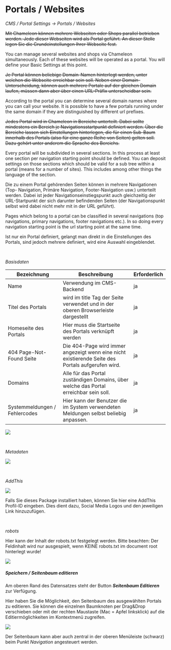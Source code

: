 # Portals / Websites

*CMS / Portal Settings → Portals / Websites*

~~Mit Chameleon können mehrere Webseiten oder Shops parallel betrieben werden. Jede dieser Webseiten wird als Portal geführt. An dieser Stelle legen Sie die Grundeinstellungen Ihrer Webseite fest.~~

You can manage several websites and shops via Chameleon simultaneously. Each of these websites will be operated as a portal. You will define your Basic Settings at this point.

~~Je Portal können beliebige Domain-Namen hinterlegt werden, unter welchen die Webseite erreichbar sein soll. Neben einer Domain-Unterscheidung, können auch mehrere Portale auf der gleichen Domain laufen, müssen dann aber über einen URL-Präfix unterscheidbar sein.~~

According to the portal you can determine several domain names where you can call your website. It is possible to have a few portals running under the same domain if they are distinguished by different url prefixes.

~~Jedes Portal wird in Chameleon in Bereiche unterteilt. Dabei sollte mindestens ein Bereich je Navigationsstartpunkt definiert werden. Über die Bereiche lassen sich Einstellungen hinterlegen, die für einen Sub-Baum innerhalb des Portals (also für eine ganze Reihe von Seiten) gelten soll. Dazu gehört unter anderem die Sprache des Bereichs.~~

Every portal will be subdivided in several sections. In this process at least one section per navigation starting point should be defined. You can deposit settings on those sections which should be valid for a sub tree within a portal (means for a number of sites). This includes among other things the language of the section.

Die zu einem Portal gehörenden Seiten können in mehrere Navigationen (Top- Navigation, Primäre Navigation, Footer-Navigation usw.) unterteilt werden. Dabei ist jeder Navigationseinstiegspunkt auch gleichzeitig der URL-Startpunkt der sich darunter befindenden Seiten (der Navigationspunkt selbst wird dabei nicht mehr mit in der URL geführt).

Pages which belong to a portal can be classified in several navigations (top navigations, primary navigations, footer navigations etc.). In so doing every navigation starting point is the url starting point at the same time.

Ist nur ein Portal definiert, gelangt man direkt in die Einstellungen des Portals, sind jedoch mehrere definiert, wird eine Auswahl eingeblendet.

<br> 



*Basisdaten*

| Bezeichnung | Beschreibung | Erforderlich |
| -- | -- | -- |
| Name | Verwendung im CMS-Backend | ja |
| Titel des Portals | wird im title Tag der Seite verwendet und in der oberen Browserleiste dargestellt | ja |
| Homeseite des Portals | Hier muss die Startseite des Portals verknüpft werden | ja |
| 404 Page-Not-Found Seite | Die 404-Page wird immer angezeigt wenn eine nicht existierende Seite des Portals aufgerufen wird. | ja |
| Domains | Alle für das Portal zuständigen Domains, über welche das Portal erreichbar sein soll. | ja |
| Systemmeldungen / Fehlercodes | Hier kann der Benutzer die im System verwendeten Meldungen selbst beliebig anpassen. | ja |

![](Bild1.png)

<br>

*Metadaten*

![](bild_metadaten.png)

<br>

*AddThis*

![](Bild2.png)

Falls Sie dieses Package installiert haben, können Sie hier eine AddThis Profil-ID eingeben. Dies dient dazu, Social Media Logos und den jeweiligen Link hinzuzufügen.

<br>

*robots*

Hier kann der Inhalt der robots.txt festgelegt werden. Bitte beachten: Der Feldinhalt wird nur ausgespielt, wenn KEINE robots.txt im document root hinterlegt wurde!

![](bild3.png)

##### Speichern / Seitenbaum editieren

Am oberen Rand des Datensatzes steht der Button ***Seitenbaum Editieren*** zur Verfügung.

Hier haben Sie die Möglichkeit, den Seitenbaum des ausgewählten Portals zu editieren. Sie können die einzelnen Baumknoten per Drag&Drop verschieben oder mit der rechten Maustaste (Mac = Apfel linksklick) auf die Editiermöglichkeiten im Kontextmenü
zugreifen.

![](bild5.png)

Der Seitenbaum kann aber auch zentral in der oberen Menüleiste (schwarz) beim Punkt *Navigation* angesteuert werden.

